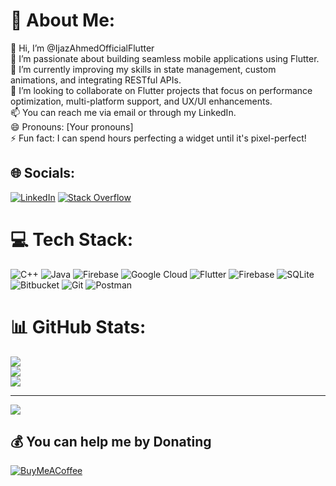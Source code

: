 # 💫 About Me:
👋 Hi, I’m @IjazAhmedOfficialFlutter<br>👀 I’m passionate about building seamless mobile applications using Flutter.<br>🌱 I’m currently improving my skills in state management, custom animations, and integrating RESTful APIs.<br>💞️ I’m looking to collaborate on Flutter projects that focus on performance optimization, multi-platform support, and UX/UI enhancements.<br>📫 You can reach me via email or through my LinkedIn.<br>😄 Pronouns: [Your pronouns]<br>⚡ Fun fact: I can spend hours perfecting a widget until it's pixel-perfect!


## 🌐 Socials:
[![LinkedIn](https://img.shields.io/badge/LinkedIn-%230077B5.svg?logo=linkedin&logoColor=white)](https://linkedin.com/in/https://www.linkedin.com/in/ijaz-ahmed-aa89b31b0) [![Stack Overflow](https://img.shields.io/badge/-Stackoverflow-FE7A16?logo=stack-overflow&logoColor=white)](https://stackoverflow.com/users/https://stackoverflow.com/users/18404896/ijaz-ahmed) 

# 💻 Tech Stack:
![C++](https://img.shields.io/badge/c++-%2300599C.svg?style=for-the-badge&logo=c%2B%2B&logoColor=white) ![Java](https://img.shields.io/badge/java-%23ED8B00.svg?style=for-the-badge&logo=openjdk&logoColor=white) ![Firebase](https://img.shields.io/badge/firebase-%23039BE5.svg?style=for-the-badge&logo=firebase) ![Google Cloud](https://img.shields.io/badge/GoogleCloud-%234285F4.svg?style=for-the-badge&logo=google-cloud&logoColor=white) ![Flutter](https://img.shields.io/badge/Flutter-%2302569B.svg?style=for-the-badge&logo=Flutter&logoColor=white) ![Firebase](https://img.shields.io/badge/firebase-a08021?style=for-the-badge&logo=firebase&logoColor=ffcd34) ![SQLite](https://img.shields.io/badge/sqlite-%2307405e.svg?style=for-the-badge&logo=sqlite&logoColor=white) ![Bitbucket](https://img.shields.io/badge/bitbucket-%230047B3.svg?style=for-the-badge&logo=bitbucket&logoColor=white) ![Git](https://img.shields.io/badge/git-%23F05033.svg?style=for-the-badge&logo=git&logoColor=white) ![Postman](https://img.shields.io/badge/Postman-FF6C37?style=for-the-badge&logo=postman&logoColor=white)
# 📊 GitHub Stats:
![](https://github-readme-stats.vercel.app/api?username=IjazAhmedOfficialFlutter&theme=default&hide_border=false&include_all_commits=true&count_private=false)<br/>
![](https://github-readme-streak-stats.herokuapp.com/?user=IjazAhmedOfficialFlutter&theme=default&hide_border=false)<br/>
![](https://github-readme-stats.vercel.app/api/top-langs/?username=IjazAhmedOfficialFlutter&theme=default&hide_border=false&include_all_commits=true&count_private=false&layout=compact)

---
[![](https://visitcount.itsvg.in/api?id=IjazAhmedOfficialFlutter&icon=0&color=0)](https://visitcount.itsvg.in)

  ## 💰 You can help me by Donating
  [![BuyMeACoffee](https://img.shields.io/badge/Buy%20Me%20a%20Coffee-ffdd00?style=for-the-badge&logo=buy-me-a-coffee&logoColor=black)](https://buymeacoffee.com/IjazAhmed) 

  
<!-- Proudly created with GPRM ( https://gprm.itsvg.in ) -->
